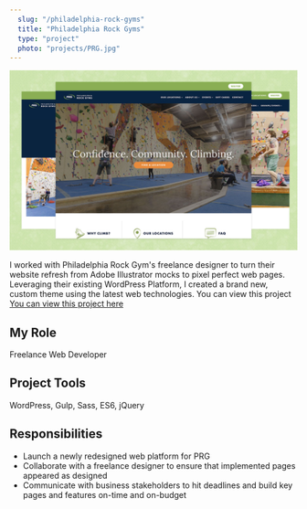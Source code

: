 ```yaml
---
  slug: "/philadelphia-rock-gyms"
  title: "Philadelphia Rock Gyms"
  type: "project"
  photo: "projects/PRG.jpg"
---
```


<img src="project_photos/PRG.jpg" alt="Philadelphia Rock Gyms" />

<br />

I worked with Philadelphia Rock Gym's freelance designer to turn their website refresh from Adobe Illustrator mocks to pixel perfect web pages. Leveraging their existing WordPress Platform, I created a brand new, custom theme using the latest web technologies. You can view this project [You can view this project here](https://www.philarockgym.com/)

## My Role
Freelance Web Developer
## Project Tools
  WordPress, Gulp, Sass, ES6, jQuery

## Responsibilities
- Launch a newly redesigned web platform for PRG
- Collaborate with a freelance designer to ensure that implemented pages appeared as designed
- Communicate with business stakeholders to hit deadlines and build key pages and features on-time and on-budget
